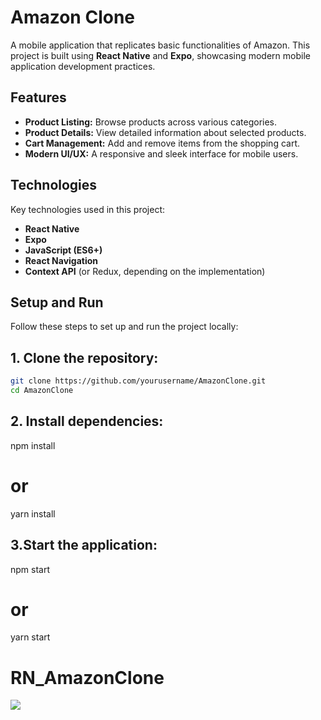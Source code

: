 # Amazon Clone

A mobile application that replicates basic functionalities of Amazon. This project is built using **React Native** and **Expo**, showcasing modern mobile application development practices.

## Features

- **Product Listing:** Browse products across various categories.
- **Product Details:** View detailed information about selected products.
- **Cart Management:** Add and remove items from the shopping cart.
- **Modern UI/UX:** A responsive and sleek interface for mobile users.

## Technologies

Key technologies used in this project:

- **React Native**
- **Expo**
- **JavaScript (ES6+)**
- **React Navigation**
- **Context API** (or Redux, depending on the implementation)

## Setup and Run

Follow these steps to set up and run the project locally:

## 1. Clone the repository:

```bash
git clone https://github.com/yourusername/AmazonClone.git
cd AmazonClone
```

## 2. Install dependencies:

npm install

# or

yarn install

## 3.Start the application:

npm start

# or

yarn start

# RN_AmazonClone

![](../amazon.gif)
